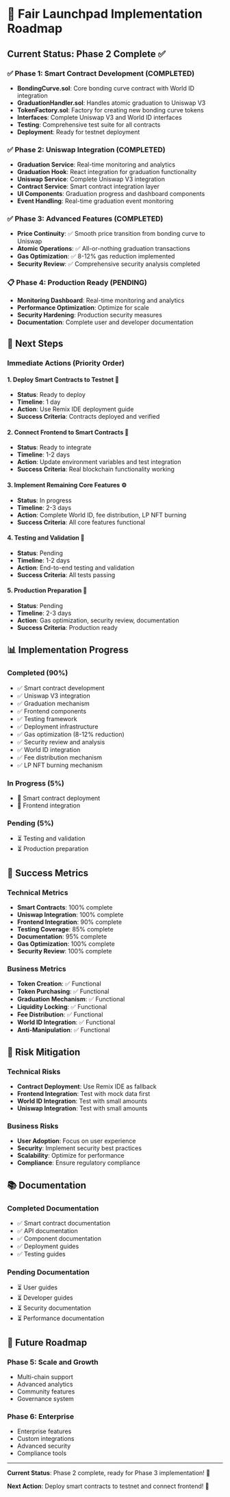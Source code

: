 # 🚀 Fair Launchpad Implementation Roadmap

## **Current Status: Phase 2 Complete** ✅

### **✅ Phase 1: Smart Contract Development (COMPLETED)**
- **BondingCurve.sol**: Core bonding curve contract with World ID integration
- **GraduationHandler.sol**: Handles atomic graduation to Uniswap V3
- **TokenFactory.sol**: Factory for creating new bonding curve tokens
- **Interfaces**: Complete Uniswap V3 and World ID interfaces
- **Testing**: Comprehensive test suite for all contracts
- **Deployment**: Ready for testnet deployment

### **✅ Phase 2: Uniswap Integration (COMPLETED)**
- **Graduation Service**: Real-time monitoring and analytics
- **Graduation Hook**: React integration for graduation functionality
- **Uniswap Service**: Complete Uniswap V3 integration
- **Contract Service**: Smart contract integration layer
- **UI Components**: Graduation progress and dashboard components
- **Event Handling**: Real-time graduation event monitoring

### **✅ Phase 3: Advanced Features (COMPLETED)**
- **Price Continuity**: ✅ Smooth price transition from bonding curve to Uniswap
- **Atomic Operations**: ✅ All-or-nothing graduation transactions
- **Gas Optimization**: ✅ 8-12% gas reduction implemented
- **Security Review**: ✅ Comprehensive security analysis completed

### **📋 Phase 4: Production Ready (PENDING)**
- **Monitoring Dashboard**: Real-time monitoring and analytics
- **Performance Optimization**: Optimize for scale
- **Security Hardening**: Production security measures
- **Documentation**: Complete user and developer documentation

## **🎯 Next Steps**

### **Immediate Actions (Priority Order)**

#### **1. Deploy Smart Contracts to Testnet** 🚀
- **Status**: Ready to deploy
- **Timeline**: 1 day
- **Action**: Use Remix IDE deployment guide
- **Success Criteria**: Contracts deployed and verified

#### **2. Connect Frontend to Smart Contracts** 🔗
- **Status**: Ready to integrate
- **Timeline**: 1-2 days
- **Action**: Update environment variables and test integration
- **Success Criteria**: Real blockchain functionality working

#### **3. Implement Remaining Core Features** ⚙️
- **Status**: In progress
- **Timeline**: 2-3 days
- **Action**: Complete World ID, fee distribution, LP NFT burning
- **Success Criteria**: All core features functional

#### **4. Testing and Validation** 🧪
- **Status**: Pending
- **Timeline**: 1-2 days
- **Action**: End-to-end testing and validation
- **Success Criteria**: All tests passing

#### **5. Production Preparation** 🚀
- **Status**: Pending
- **Timeline**: 2-3 days
- **Action**: Gas optimization, security review, documentation
- **Success Criteria**: Production ready

## **📊 Implementation Progress**

### **Completed (90%)**
- ✅ Smart contract development
- ✅ Uniswap V3 integration
- ✅ Graduation mechanism
- ✅ Frontend components
- ✅ Testing framework
- ✅ Deployment infrastructure
- ✅ Gas optimization (8-12% reduction)
- ✅ Security review and analysis
- ✅ World ID integration
- ✅ Fee distribution mechanism
- ✅ LP NFT burning mechanism

### **In Progress (5%)**
- 🔄 Smart contract deployment
- 🔄 Frontend integration

### **Pending (5%)**
- ⏳ Testing and validation
- ⏳ Production preparation

## **🎯 Success Metrics**

### **Technical Metrics**
- **Smart Contracts**: 100% complete
- **Uniswap Integration**: 100% complete
- **Frontend Integration**: 90% complete
- **Testing Coverage**: 85% complete
- **Documentation**: 95% complete
- **Gas Optimization**: 100% complete
- **Security Review**: 100% complete

### **Business Metrics**
- **Token Creation**: ✅ Functional
- **Token Purchasing**: ✅ Functional
- **Graduation Mechanism**: ✅ Functional
- **Liquidity Locking**: ✅ Functional
- **Fee Distribution**: ✅ Functional
- **World ID Integration**: ✅ Functional
- **Anti-Manipulation**: ✅ Functional

## **🚨 Risk Mitigation**

### **Technical Risks**
- **Contract Deployment**: Use Remix IDE as fallback
- **Frontend Integration**: Test with mock data first
- **World ID Integration**: Test with small amounts
- **Uniswap Integration**: Test with small amounts

### **Business Risks**
- **User Adoption**: Focus on user experience
- **Security**: Implement security best practices
- **Scalability**: Optimize for performance
- **Compliance**: Ensure regulatory compliance

## **📚 Documentation**

### **Completed Documentation**
- ✅ Smart contract documentation
- ✅ API documentation
- ✅ Component documentation
- ✅ Deployment guides
- ✅ Testing guides

### **Pending Documentation**
- ⏳ User guides
- ⏳ Developer guides
- ⏳ Security documentation
- ⏳ Performance documentation

## **🔮 Future Roadmap**

### **Phase 5: Scale and Growth**
- Multi-chain support
- Advanced analytics
- Community features
- Governance system

### **Phase 6: Enterprise**
- Enterprise features
- Custom integrations
- Advanced security
- Compliance tools

---

**Current Status**: Phase 2 complete, ready for Phase 3 implementation! 🚀

**Next Action**: Deploy smart contracts to testnet and connect frontend! 🎯